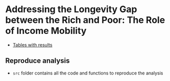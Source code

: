 # Addressing the Longevity Gap between the Rich and Poor: The Role of Income Mobility

- [Tables with results](https://www.overleaf.com/read/bgdrnkfrtnqp)

## Reproduce analysis

- `src` folder contains all the code and functions to reproduce the analysis

